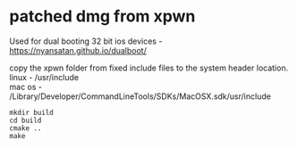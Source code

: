 
# patched dmg from xpwn

Used for dual booting 32 bit ios devices - https://nyansatan.github.io/dualboot/


copy the xpwn folder from fixed include files to the system header location.  
linux - /usr/include  
mac os - /Library/Developer/CommandLineTools/SDKs/MacOSX.sdk/usr/include


```
mkdir build
cd build
cmake ..
make
```